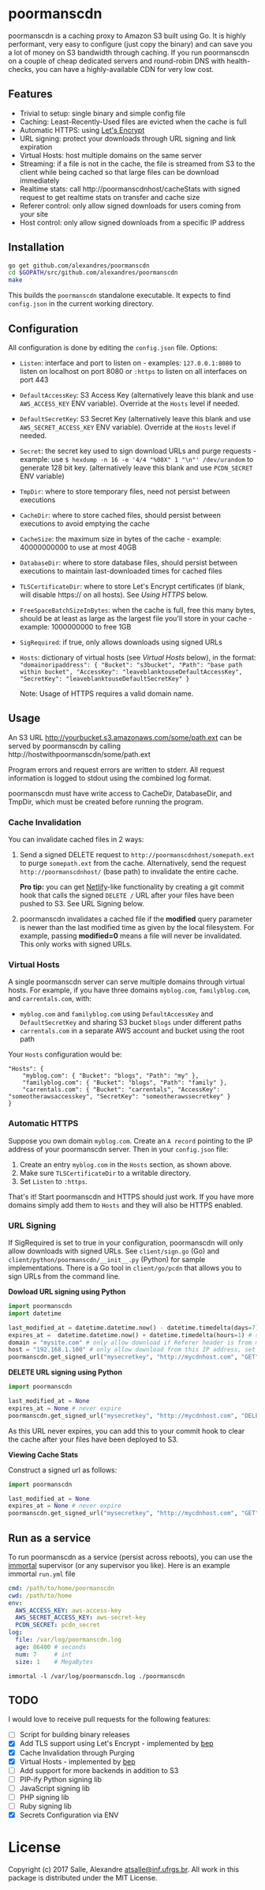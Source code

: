 # poormanscdn

poormanscdn is a caching proxy to Amazon S3 built using Go. It is highly performant, very easy to configure (just copy the binary) and can save you a lot of money on S3 bandwidth through caching. If you run poormanscdn on a couple of cheap dedicated servers and round-robin DNS with health-checks, you can have a highly-available CDN for very low cost.

## Features

- Trivial to setup: single binary and simple config file
- Caching: Least-Recently-Used files are evicted when the cache is full
- Automatic HTTPS: using [Let's Encrypt](https://letsencrypt.org/)
- URL signing: protect your downloads through URL signing and link expiration
- Virtual Hosts: host multiple domains on the same server
- Streaming: if a file is not in the cache, the file is streamed from S3 to the client while being cached so that large files can be download immediately
- Realtime stats: call http://poormanscdnhost/cacheStats with signed request to get realtime stats on transfer and cache size
- Referer control: only allow signed downloads for users coming from your site
- Host control: only allow signed downloads from a specific IP address

## Installation

```bash
go get github.com/alexandres/poormanscdn
cd $GOPATH/src/github.com/alexandres/poormanscdn
make
```

This builds the `poormanscdn` standalone executable. It expects to find `config.json` in the current working directory.


## Configuration

All configuration is done by editing the `config.json` file. Options:

- `Listen`: interface and port to listen on - examples: `127.0.0.1:8080` to listen on localhost on port 8080 or `:https` to listen on all interfaces on port 443
- `DefaultAccessKey`: S3 Access Key (alternatively leave this blank and use `AWS_ACCESS_KEY` ENV variable). Override at the `Hosts` level if needed.
- `DefaultSecretKey`: S3 Secret Key (alternatively leave this blank and use `AWS_SECRET_ACCESS_KEY` ENV variable). Override at the `Hosts` level if needed.
- `Secret`: the secret key used to sign download URLs and purge requests - example: use `$ hexdump -n 16 -e '4/4 "%08X" 1 "\n"' /dev/urandom` to generate 128 bit key. (alternatively leave this blank and use `PCDN_SECRET` ENV variable)
- `TmpDir`: where to store temporary files, need not persist between executions
- `CacheDir`: where to store cached files, should persist between executions to avoid emptying the cache
- `CacheSize`: the maximum size in bytes of the cache - example: 40000000000 to use at most 40GB
- `DatabaseDir`: where to store database files, should persist between executions to maintain last-downloaded times for cached files
- `TLSCertificateDir`: where to store Let's Encrypt certificates (if blank, will disable https:// on all hosts). See *Using HTTPS* below.
- `FreeSpaceBatchSizeInBytes`: when the cache is full, free this many bytes, should be at least as large as the largest file you'll store in your cache - example: 1000000000 to free 1GB
- `SigRequired`: if true, only allows downloads using signed URLs
- `Hosts`: dictionary of virtual hosts (see *Virtual Hosts* below), in the format:
	`"domainoripaddress": { "Bucket": "s3bucket", "Path": "base path within bucket", "AccessKey": "leaveblanktouseDefaultAccessKey", "SecretKey": "leaveblanktouseDefaultSecretKey" }`
   
   Note: Usage of HTTPS requires a valid domain name.


## Usage

An S3 URL http://yourbucket.s3.amazonaws.com/some/path.ext can be served by poormanscdn by calling http://hostwithpoormanscdn/some/path.ext

Program errors and request errors are written to stderr. All request information is logged to stdout using the combined log format.

poormanscdn must have write access to CacheDir, DatabaseDir, and TmpDir, which must be created before running the program.

### Cache Invalidation

You can invalidate cached files in 2 ways:

1. Send a signed DELETE request to `http://poormanscdnhost/somepath.ext` to purge 
`somepath.ext` from the cache. Alternatively, send the request `http://poormanscdnhost/` (base path) to invalidate the entire cache.

   **Pro tip:** you can get [Netlify](http://netlify.com)-like functionality by creating a git commit hook that
   calls the signed `DELETE /` URL after your files have been pushed to S3. See URL Signing below.

2. poormanscdn invalidates a cached file if the **modified** query parameter is newer than the last modified time as given by the local filesystem. For example, passing **modified=0** means a file will never be invalidated. This only works with signed URLs.

### Virtual Hosts

A single poormanscdn server can serve multiple domains through virtual hosts. For example, if you have three domains `myblog.com`, `familyblog.com`, and `carrentals.com`, with:

- `myblog.com` and `familyblog.com` using `DefaultAccessKey` and `DefaultSecretKey` and sharing S3 bucket `blogs` under different paths
- `carrentals.com` in a separate AWS account and bucket using the root path

Your `Hosts` configuration would be:

```
"Hosts": { 
	"myblog.com": { "Bucket": "blogs", "Path": "my" },
	"familyblog.com": { "Bucket": "blogs", "Path": "family" },
	"carrentals.com": { "Bucket": "carrentals", "AccessKey": "someotherawsaccesskey", "SecretKey": "someotherawssecretkey" }
}
```

### Automatic HTTPS

Suppose you own domain `myblog.com`. Create an `A record` pointing to the IP address of your poormanscdn server. Then in your `config.json` file:

1. Create an entry `myblog.com` in the `Hosts` section, as shown above.
2. Make sure `TLSCertificateDir` to a writable directory.
3. Set `Listen` to `:https`.

That's it! Start poormanscdn and HTTPS should just work. If you have more domains simply add them to `Hosts` and they will also be HTTPS enabled.

### URL Signing

If SigRequired is set to true in your configuration, poormanscdn will only allow downloads with signed URLs. See `client/sign.go` (Go) and `client/python/poormanscdn/__init__.py` (Python) for sample implementations. There is a Go tool in `client/go/pcdn` that allows you to sign URLs from the command line.

**Dowload URL signing using Python**

```python
import poormanscdn
import datetime

last_modified_at = datetime.datetime.now() - datetime.timedelta(days=7) # file changes weekly
expires_at =  datetime.datetime.now() + datetime.timedelta(hours=1) # signed URL expires in 1 hour
domain = "mysite.com" # only allow download if Referer header is from mysite.com, set to "" to allow from any Referer
host = "192.168.1.100" # only allow download from this IP address, set to "" to allow from any IP
poormanscdn.get_signed_url("mysecretkey", "http://mycdnhost.com", "GET", "/some/file.ext", last_modified_at, expires_at, restrict_domain=domain, restrict_host=host)
```

**DELETE URL signing using Python**

```python
import poormanscdn

last_modified_at = None
expires_at = None # never expire
poormanscdn.get_signed_url("mysecretkey", "http://mycdnhost.com", "DELETE", "/", last_modified_at, expires_at)
```

As this URL never expires, you can add this to your commit hook to clear the cache after your files
have been deployed to S3.

**Viewing Cache Stats**

Construct a signed url as follows: 

```python
import poormanscdn

last_modified_at = None
expires_at = None # never expire
poormanscdn.get_signed_url("mysecretkey", "http://mycdnhost.com", "GET", "/cacheStats", last_modified_at, expires_at)
```

## Run as a service

To run poormanscdn as a service (persist across reboots), you can use the
[immortal](https://immortal.run) supervisor (or any supervisor you like). Here is an example immortal
`run.yml` file

```yaml
cmd: /path/to/home/poormanscdn
cwd: /path/to/home
env:
  AWS_ACCESS_KEY: aws-access-key
  AWS_SECRET_ACCESS_KEY: aws-secret-key
  PCDN_SECRET: pcdn_secret
log:
  file: /var/log/poormanscdn.log
  age: 86400 # seconds
  num: 7     # int
  size: 1    # MegaBytes
```

    immortal -l /var/log/poormanscdn.log ./poormanscdn


## TODO

I would love to receive pull requests for the following features:

- [ ] Script for building binary releases
- [x] Add TLS support using Let's Encrypt - implemented by [bep](https://github.com/bep)
- [x] Cache Invalidation through Purging
- [x] Virtual Hosts - implemented by [bep](https://github.com/bep)
- [ ] Add support for more backends in addition to S3
- [ ] PIP-ify Python signing lib
- [ ] JavaScript signing lib
- [ ] PHP signing lib
- [ ] Ruby signing lib
- [x] Secrets Configuration via ENV

# License

Copyright (c) 2017 Salle, Alexandre <atsalle@inf.ufrgs.br>. All work in this package is distributed under the MIT License.
